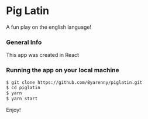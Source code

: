 # Pig Latin
A fun play on the english language!


### General Info
This app was created in React



### Running the app on your local machine


```bash
$ git clone https://github.com/Byarenny/piglatin.git
$ cd piglatin
$ yarn
$ yarn start
```
Enjoy!
